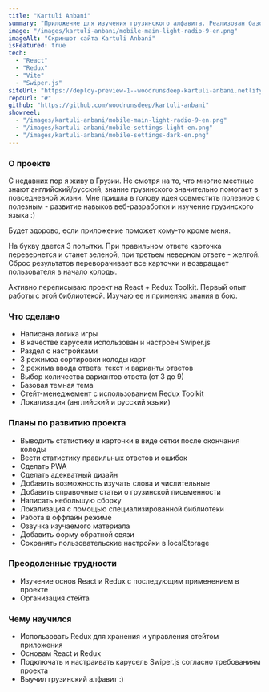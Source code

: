 ```yaml
---
title: "Kartuli Anbani"
summary: "Приложение для изучения грузинского алфавита. Реализован базовый функционал, занимаюсь его расширением и улучшением. Проект на стадии разработки."
image: "/images/kartuli-anbani/mobile-main-light-radio-9-en.png"
imageAlt: "Скриншот сайта Kartuli Anbani"
isFeatured: true
tech:
  - "React"
  - "Redux"
  - "Vite"
  - "Swiper.js"
siteUrl: "https://deploy-preview-1--woodrunsdeep-kartuli-anbani.netlify.app/"
repoUrl: "#"
github: "https://github.com/woodrunsdeep/kartuli-anbani"
showreel:
  - "/images/kartuli-anbani/mobile-main-light-radio-9-en.png"
  - "/images/kartuli-anbani/mobile-settings-light-en.png"
  - "/images/kartuli-anbani/mobile-settings-dark-en.png"
---
```


### О проекте

С недавних пор я живу в Грузии. Не смотря на то, что многие местные знают английский/русский, знание грузинского значительно помогает в повседневной жизни. Мне пришла в голову идея совместить полезное с полезным - развитие навыков веб-разработки и изучение грузинского языка :)

Будет здорово, если приложение поможет кому-то кроме меня.

На букву дается 3 попытки. При правильном ответе карточка перевернется и станет зеленой, при третьем неверном ответе - желтой.
Сброс результатов переворачивает все карточки и возвращает пользователя в начало колоды.

Активно переписываю проект на React + Redux Toolkit. Первый опыт работы с этой библиотекой. Изучаю ее и применяю знания в бою.

### Что сделано

- Написана логика игры
- В качестве карусели использован и настроен Swiper.js
- Раздел с настройками
- 3 режимоа сортировки колоды карт
- 2 режима ввода ответа: текст и варианты ответов
- Выбор количества вариантов ответа (от 3 до 9)
- Базовая темная тема
- Стейт-менеджемент с использованием Redux Toolkit
- Локализация (английский и русский языки)

### Планы по развитию проекта

- Выводить статистику и карточки в виде сетки после окончания колоды
- Вести статистику правильных ответов и ошибок
- Сделать PWA
- Сделать адекватный дизайн
- Добавить возможность изучать слова и числительные
- Добавить справочные статьи о грузинской письменности
- Написать небольшую сборку
- Локализация с помощью специализированной библиотеки
- Работа в оффлайн режиме
- Озвучка изучаемого материала
- Добавить форму обратной связи
- Сохранять пользовательские настройки в localStorage

### Преодоленные трудности

- Изучение основ React и Redux с последующим применением в проекте
- Организация стейта

### Чему научился

- Использовать Redux для хранения и управления стейтом приложения
- Основам React и Redux
- Подключать и настраивать карусель Swiper.js согласно требованиям проекта
- Выучил грузинский алфавит :)
